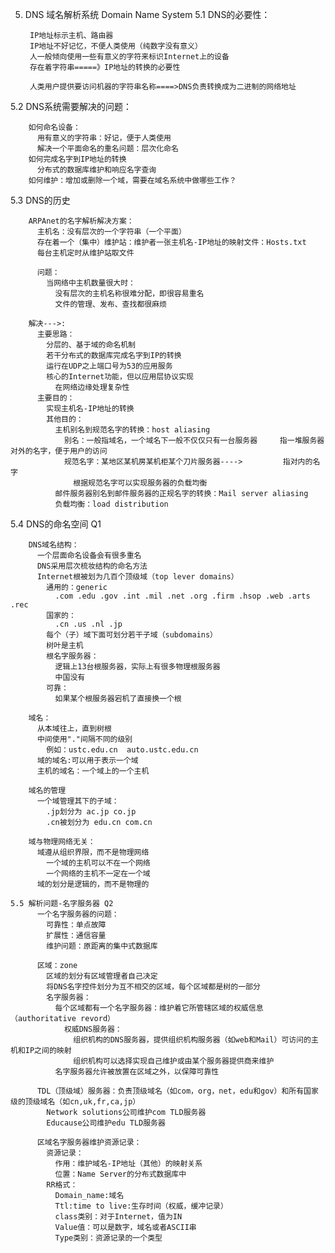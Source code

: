 5. DNS 域名解析系统  Domain Name System
  5.1 DNS的必要性：

        IP地址标示主机、路由器
        IP地址不好记忆，不便人类使用（纯数字没有意义）
        人一般倾向使用一些有意义的字符来标识Internet上的设备
        存在着字符串=====》IP地址的转换的必要性
       
        人类用户提供要访问机器的字符串名称====>DNS负责转换成为二进制的网络地址

  5.2 DNS系统需要解决的问题：

        如何命名设备：
          用有意义的字符串：好记，便于人类使用
          解决一个平面命名的重名问题：层次化命名
        如何完成名字到IP地址的转换
          分布式的数据库维护和响应名字查询
        如何维护：增加或删除一个域，需要在域名系统中做哪些工作？

  5.3 DNS的历史

        ARPAnet的名字解析解决方案：
          主机名：没有层次的一个字符串（一个平面）
          存在着一个（集中）维护站：维护者一张主机名-IP地址的映射文件：Hosts.txt
          每台主机定时从维护站取文件       

          问题：
            当网络中主机数量很大时：
              没有层次的主机名称很难分配，即很容易重名
              文件的管理、发布、查找都很麻烦
        
        解决--->:
          主要思路：
            分层的、基于域的命名机制
            若干分布式的数据库完成名字到IP的转换
            运行在UDP之上端口号为53的应用服务
            核心的Internet功能，但以应用层协议实现
              在网络边缘处理复杂性
          主要目的：
            实现主机名-IP地址的转换
            其他目的：
              主机别名到规范名字的转换：host aliasing
                别名：一般指域名，一个域名下一般不仅仅只有一台服务器     指一堆服务器对外的名字，便于用户的访问
                规范名字：某地区某机房某机柜某个刀片服务器---->         指对内的名字
                  根据规范名字可以实现服务器的负载均衡
              邮件服务器别名到邮件服务器的正规名字的转换：Mail server aliasing
              负载均衡：load distribution

  5.4 DNS的命名空间 Q1

        DNS域名结构：
          一个层面命名设备会有很多重名
          DNS采用层次梳妆结构的命名方法
          Internet根被划为几百个顶级域（top lever domains）
            通用的：generic
              .com .edu .gov .int .mil .net .org .firm .hsop .web .arts .rec
            国家的：
              .cn .us .nl .jp
            每个（子）域下面可划分若干子域（subdomains）
            树叶是主机        
            根名字服务器：
              逻辑上13台根服务器，实际上有很多物理根服务器
              中国没有
            可靠：
              如果某个根服务器宕机了直接换一个根  

        域名：
          从本域往上，直到树根
          中间使用"."间隔不同的级别
            例如：ustc.edu.cn  auto.ustc.edu.cn
          域的域名:可以用于表示一个域
          主机的域名：一个域上的一个主机

        域名的管理
          一个域管理其下的子域：
            .jp划分为 ac.jp co.jp
            .cn被划分为 edu.cn com.cn

        域与物理网络无关：
          域遵从组织界限，而不是物理网络
            一个域的主机可以不在一个网络
            一个网络的主机不一定在一个域
          域的划分是逻辑的，而不是物理的
    
    5.5 解析问题-名字服务器 Q2
          一个名字服务器的问题：
            可靠性：单点故障
            扩展性：通信容量
            维护问题：原距离的集中式数据库

          区域：zone
            区域的划分有区域管理者自己决定
            将DNS名字控件划分为互不相交的区域，每个区域都是树的一部分
            名字服务器：
              每个区域都有一个名字服务器：维护着它所管辖区域的权威信息（authoritative revord）
                权威DNS服务器：
                  组织机构的DNS服务器，提供组织机构服务器（如web和Mail）可访问的主机和IP之间的映射
                  组织机构可以选择实现自己维护或由某个服务器提供商来维护
              名字服务器允许被放置在区域之外，以保障可靠性   

          TDL（顶级域）服务器：负责顶级域名（如com，org，net，edu和gov）和所有国家级的顶级域名（如cn,uk,fr,ca,jp）
            Network solutions公司维护com TLD服务器
            Educause公司维护edu TLD服务器

          区域名字服务器维护资源记录：
            资源记录：
              作用：维护域名-IP地址（其他）的映射关系
              位置：Name Server的分布式数据库中
            RR格式：
              Domain_name:域名
              Ttl:time to live:生存时间（权威，缓冲记录）
              class类别：对于Internet，值为IN
              Value值：可以是数字，域名或者ASCII串
              Type类别：资源记录的一个类型

            
           
